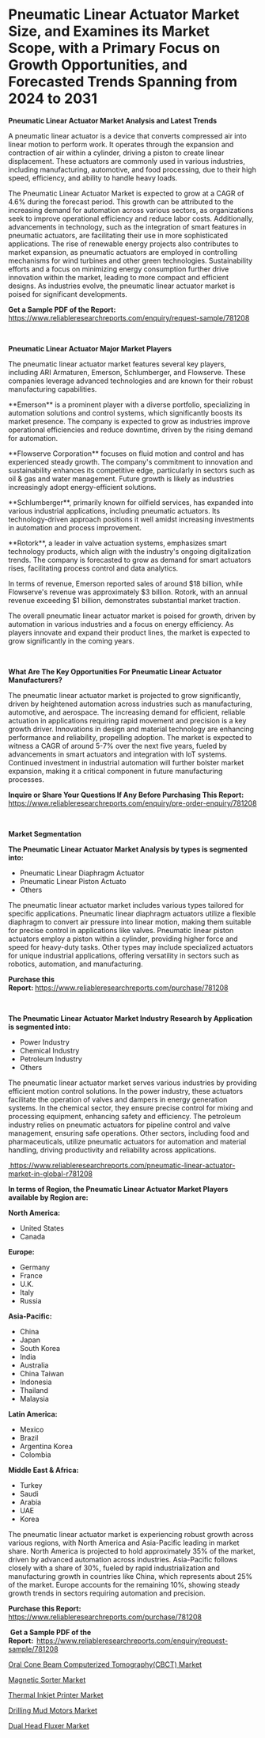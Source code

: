 <p><h1>Pneumatic Linear Actuator Market Size, and Examines its Market Scope, with a Primary Focus on Growth Opportunities, and Forecasted Trends Spanning from 2024 to 2031</h1></p><p><strong>Pneumatic Linear Actuator Market Analysis and Latest Trends</strong></p>
<p><p>A pneumatic linear actuator is a device that converts compressed air into linear motion to perform work. It operates through the expansion and contraction of air within a cylinder, driving a piston to create linear displacement. These actuators are commonly used in various industries, including manufacturing, automotive, and food processing, due to their high speed, efficiency, and ability to handle heavy loads.</p><p>The Pneumatic Linear Actuator Market is expected to grow at a CAGR of 4.6% during the forecast period. This growth can be attributed to the increasing demand for automation across various sectors, as organizations seek to improve operational efficiency and reduce labor costs. Additionally, advancements in technology, such as the integration of smart features in pneumatic actuators, are facilitating their use in more sophisticated applications. The rise of renewable energy projects also contributes to market expansion, as pneumatic actuators are employed in controlling mechanisms for wind turbines and other green technologies. Sustainability efforts and a focus on minimizing energy consumption further drive innovation within the market, leading to more compact and efficient designs. As industries evolve, the pneumatic linear actuator market is poised for significant developments.</p></p>
<p><strong>Get a Sample PDF of the Report:&nbsp;</strong> <a href="https://www.reliableresearchreports.com/enquiry/request-sample/781208?utm_campaign=36&utm_medium=2&utm_source=Github&utm_content=ia&utm_term=15102024&utm_id=pneumatic-linear-actuator">https://www.reliableresearchreports.com/enquiry/request-sample/781208</a></p>
<p>&nbsp;</p>
<p><strong>Pneumatic Linear Actuator Major Market Players</strong></p>
<p><p>The pneumatic linear actuator market features several key players, including ARI Armaturen, Emerson, Schlumberger, and Flowserve. These companies leverage advanced technologies and are known for their robust manufacturing capabilities.</p><p>**Emerson** is a prominent player with a diverse portfolio, specializing in automation solutions and control systems, which significantly boosts its market presence. The company is expected to grow as industries improve operational efficiencies and reduce downtime, driven by the rising demand for automation.</p><p>**Flowserve Corporation** focuses on fluid motion and control and has experienced steady growth. The company's commitment to innovation and sustainability enhances its competitive edge, particularly in sectors such as oil & gas and water management. Future growth is likely as industries increasingly adopt energy-efficient solutions.</p><p>**Schlumberger**, primarily known for oilfield services, has expanded into various industrial applications, including pneumatic actuators. Its technology-driven approach positions it well amidst increasing investments in automation and process improvement.</p><p>**Rotork**, a leader in valve actuation systems, emphasizes smart technology products, which align with the industry's ongoing digitalization trends. The company is forecasted to grow as demand for smart actuators rises, facilitating process control and data analytics.</p><p>In terms of revenue, Emerson reported sales of around $18 billion, while Flowserve's revenue was approximately $3 billion. Rotork, with an annual revenue exceeding $1 billion, demonstrates substantial market traction.</p><p>The overall pneumatic linear actuator market is poised for growth, driven by automation in various industries and a focus on energy efficiency. As players innovate and expand their product lines, the market is expected to grow significantly in the coming years.</p></p>
<p>&nbsp;</p>
<p><strong>What Are The Key Opportunities For Pneumatic Linear Actuator Manufacturers?</strong></p>
<p><p>The pneumatic linear actuator market is projected to grow significantly, driven by heightened automation across industries such as manufacturing, automotive, and aerospace. The increasing demand for efficient, reliable actuation in applications requiring rapid movement and precision is a key growth driver. Innovations in design and material technology are enhancing performance and reliability, propelling adoption. The market is expected to witness a CAGR of around 5-7% over the next five years, fueled by advancements in smart actuators and integration with IoT systems. Continued investment in industrial automation will further bolster market expansion, making it a critical component in future manufacturing processes.</p></p>
<p><strong>Inquire or Share Your Questions If Any Before Purchasing This Report:</strong> <a href="https://www.reliableresearchreports.com/enquiry/pre-order-enquiry/781208?utm_campaign=36&utm_medium=2&utm_source=Github&utm_content=ia&utm_term=15102024&utm_id=pneumatic-linear-actuator">https://www.reliableresearchreports.com/enquiry/pre-order-enquiry/781208</a></p>
<p>&nbsp;</p>
<p><strong>Market Segmentation</strong></p>
<p><strong>The Pneumatic Linear Actuator Market Analysis by types is segmented into:</strong></p>
<p><ul><li>Pneumatic Linear Diaphragm Actuator</li><li>Pneumatic Linear Piston Actuato</li><li>Others</li></ul></p>
<p><p>The pneumatic linear actuator market includes various types tailored for specific applications. Pneumatic linear diaphragm actuators utilize a flexible diaphragm to convert air pressure into linear motion, making them suitable for precise control in applications like valves. Pneumatic linear piston actuators employ a piston within a cylinder, providing higher force and speed for heavy-duty tasks. Other types may include specialized actuators for unique industrial applications, offering versatility in sectors such as robotics, automation, and manufacturing.</p></p>
<p><strong>Purchase this Report:&nbsp;</strong><a href="https://www.reliableresearchreports.com/purchase/781208?utm_campaign=36&utm_medium=2&utm_source=Github&utm_content=ia&utm_term=15102024&utm_id=pneumatic-linear-actuator">https://www.reliableresearchreports.com/purchase/781208</a></p>
<p>&nbsp;</p>
<p><strong>The Pneumatic Linear Actuator Market Industry Research by Application is segmented into:</strong></p>
<p><ul><li>Power Industry</li><li>Chemical Industry</li><li>Petroleum Industry</li><li>Others</li></ul></p>
<p><p>The pneumatic linear actuator market serves various industries by providing efficient motion control solutions. In the power industry, these actuators facilitate the operation of valves and dampers in energy generation systems. In the chemical sector, they ensure precise control for mixing and processing equipment, enhancing safety and efficiency. The petroleum industry relies on pneumatic actuators for pipeline control and valve management, ensuring safe operations. Other sectors, including food and pharmaceuticals, utilize pneumatic actuators for automation and material handling, driving productivity and reliability across applications.</p></p>
<p><a href="https://www.reliableresearchreports.com/pneumatic-linear-actuator-market-in-global-r781208?utm_campaign=36&utm_medium=2&utm_source=Github&utm_content=ia&utm_term=15102024&utm_id=pneumatic-linear-actuator">&nbsp;https://www.reliableresearchreports.com/pneumatic-linear-actuator-market-in-global-r781208</a></p>
<p><strong>In terms of Region, the Pneumatic Linear Actuator Market Players available by Region are:</strong></p>
<p>
    <p> <strong> North America: </strong>
        <ul>
            <li>United States</li>
            <li>Canada</li>
        </ul>
        </p> 
    <p> <strong> Europe: </strong>
        <ul>
            <li>Germany</li>
            <li>France</li>
            <li>U.K.</li>
            <li>Italy</li>
            <li>Russia</li>
        </ul>
        </p> 
    <p> <strong> Asia-Pacific: </strong>
        <ul>
            <li>China</li>
            <li>Japan</li>
            <li>South Korea</li>
            <li>India</li>
            <li>Australia</li>
            <li>China Taiwan</li>
            <li>Indonesia</li>
            <li>Thailand</li>
            <li>Malaysia</li>
        </ul>
        </p> 
    <p> <strong> Latin America: </strong>
        <ul>
            <li>Mexico</li>
            <li>Brazil</li>
            <li>Argentina Korea</li>
            <li>Colombia</li>
        </ul>
        </p> 
    <p> <strong> Middle East & Africa: </strong>
        <ul>
            <li>Turkey</li>
            <li>Saudi</li>
            <li>Arabia</li>
            <li>UAE</li>
            <li>Korea</li>
        </ul>
    </p>
    </p>
<p><p>The pneumatic linear actuator market is experiencing robust growth across various regions, with North America and Asia-Pacific leading in market share. North America is projected to hold approximately 35% of the market, driven by advanced automation across industries. Asia-Pacific follows closely with a share of 30%, fueled by rapid industrialization and manufacturing growth in countries like China, which represents about 25% of the market. Europe accounts for the remaining 10%, showing steady growth trends in sectors requiring automation and precision.</p></p>
<p><strong>Purchase this Report: </strong><a href="https://www.reliableresearchreports.com/purchase/781208?utm_campaign=36&utm_medium=2&utm_source=Github&utm_content=ia&utm_term=15102024&utm_id=pneumatic-linear-actuator">https://www.reliableresearchreports.com/purchase/781208</a></p>
<p>&nbsp;<strong>Get a Sample PDF of the Report:&nbsp;&nbsp;</strong><a href="https://www.reliableresearchreports.com/enquiry/request-sample/781208?utm_campaign=36&utm_medium=2&utm_source=Github&utm_content=ia&utm_term=15102024&utm_id=pneumatic-linear-actuator">https://www.reliableresearchreports.com/enquiry/request-sample/781208</a></p>
<p><strong></strong></p>
<p><p><a href="https://www.linkedin.com/pulse/decoding-oral-cone-beam-computerized-tomographycbct-industry-t9yzf?trk=public_post_embed_feed-article-content&utm_campaign=36&utm_medium=2&utm_source=Github&utm_content=ia&utm_term=15102024&utm_id=pneumatic-linear-actuator">Oral Cone Beam Computerized Tomography(CBCT) Market</a></p><p><a href="https://github.com/HaroldWalker405/Market-Research-Report-List-1/blob/main/magnetic-sorter-market.md?utm_campaign=36&utm_medium=2&utm_source=Github&utm_content=ia&utm_term=15102024&utm_id=pneumatic-linear-actuator">Magnetic Sorter Market</a></p><p><a href="https://www.linkedin.com/pulse/thermal-inkjet-printer-market-industry-landscape-growth-trajectories-pegce?utm_campaign=36&utm_medium=2&utm_source=Github&utm_content=ia&utm_term=15102024&utm_id=pneumatic-linear-actuator">Thermal Inkjet Printer Market</a></p><p><a href="https://issuu.com/reportprime-2/docs/drilling-mud-motors-market-size-203_9674935e78f264?utm_campaign=36&utm_medium=2&utm_source=Github&utm_content=ia&utm_term=15102024&utm_id=pneumatic-linear-actuator">Drilling Mud Motors Market</a></p><p><a href="https://github.com/GRUBBSCHARLES/Market-Research-Report-List-1/blob/main/dual-head-fluxer-market.md?utm_campaign=36&utm_medium=2&utm_source=Github&utm_content=ia&utm_term=15102024&utm_id=pneumatic-linear-actuator">Dual Head Fluxer Market</a></p></p>